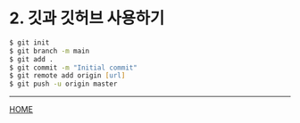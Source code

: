 # 2. 깃과 깃허브 사용하기

```zsh
$ git init
$ git branch -m main
$ git add .
$ git commit -m "Initial commit"
$ git remote add origin [url]
$ git push -u origin master
```

-----
[HOME](./index.md)
